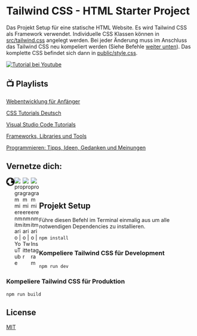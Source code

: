 # Tailwind CSS - HTML Starter Project

Das Projekt Setup für eine statische HTML Website. Es wird Tailwind CSS als Framework verwendet. Individuelle CSS Klassen können in [src/tailwind.css](src/tailwind.css) angelegt werden. Bei jeder Änderung muss im Anschluss das Tailwind CSS neu kompeliert werden (Siehe Befehle [weiter unten](#Projekt-Setup)).
Das komplette CSS befindet sich dann in [public/style.css](public/style.css).

[![Tutorial bei Youtube](http://img.youtube.com/vi/PnOeJ0SKax8/0.jpg)](https://youtu.be/PnOeJ0SKax8)

## 📺 Playlists

[Webentwicklung für Anfänger](https://www.youtube.com/playlist?list=PLnqycjkeRGqmrzCAVKOc4RPhFWFMVpZ6x)

[CSS Tutorials Deutsch](https://www.youtube.com/playlist?list=PLnqycjkeRGqmNb4zay7i46-57KgnO_xcD)

[Visual Studio Code Tutorials](https://www.youtube.com/playlist?list=PLnqycjkeRGqmlJvXkxqSvIynlxaiKecPN)

[Frameworks, Libraries und Tools](https://www.youtube.com/playlist?list=PLnqycjkeRGqnqag9WBK1THbdwsf2E-6cV)

[Programmieren: Tipps, Ideen, Gedanken und Meinungen](https://www.youtube.com/playlist?list=PLnqycjkeRGqmxW1HaS897rvCapowxbtYH)

## Vernetze dich:

[<img align="left" alt="programmierenmitmario.de" width="22px" src="https://raw.githubusercontent.com/iconic/open-iconic/master/svg/globe.svg" />][website]
[<img align="left" alt="programmierenmitmario | YouTube" width="22px" src="https://cdn.jsdelivr.net/npm/simple-icons@v3/icons/youtube.svg" />][youtube]
[<img align="left" alt="programmierenmitmario | Twitter" width="22px" src="https://cdn.jsdelivr.net/npm/simple-icons@v3/icons/twitter.svg" />][twitter]
[<img align="left" alt="programmierenmitmario | Instagram" width="22px" src="https://cdn.jsdelivr.net/npm/simple-icons@v3/icons/instagram.svg" />][instagram]
<br>
<br>

## Projekt Setup

Führe diesen Befehl im Terminal einmalig aus um alle notwendigen Dependencies zu installieren.

```
npm install
```

### Kompeliere Tailwind CSS für Development

```
npm run dev
```

### Kompeliere Tailwind CSS für Produktion

```
npm run build
```

## License

[MIT](LICENSE)

[website]: http://programmierenmitmario.de
[twitter]: https://twitter.com/programmierenm
[youtube]: https://youtube.com/programmierenmitmario
[instagram]: https://instagram.com/programmierenm
